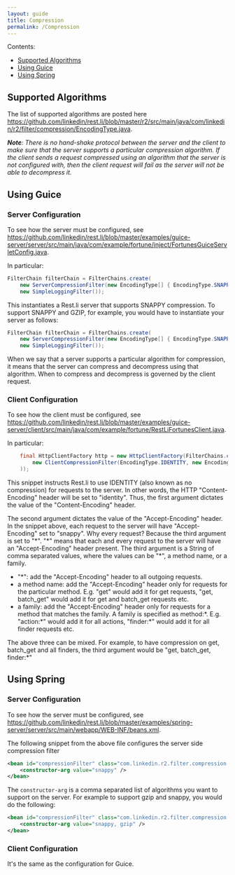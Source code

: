 ```yaml
---
layout: guide
title: Compression
permalink: /Compression
---
```


Contents:
* [Supported Algorithms](https://github.com/linkedin/rest.li/wiki/Compression#supported-algorithms)
* [Using Guice](https://github.com/linkedin/rest.li/wiki/Compression#using-guice)
* [Using Spring](https://github.com/linkedin/rest.li/wiki/Compression#using-spring)

## Supported Algorithms

The list of supported algorithms are posted here https://github.com/linkedin/rest.li/blob/master/r2/src/main/java/com/linkedin/r2/filter/compression/EncodingType.java.

_**Note**: There is no hand-shake protocol between the server and the client to make sure that the server supports a particular compression algorithm. If the client sends a request compressed using an algorithm that the server is not configured with, then the client request will fail as the server will not be able to decompress it._

## Using Guice

### Server Configuration

To see how the server must be configured, see https://github.com/linkedin/rest.li/blob/master/examples/guice-server/server/src/main/java/com/example/fortune/inject/FortunesGuiceServletConfig.java.

In particular:
```java
FilterChain filterChain = FilterChains.create(
    new ServerCompressionFilter(new EncodingType[] { EncodingType.SNAPPY }),
    new SimpleLoggingFilter());
```

This instantiates a Rest.li server that supports SNAPPY compression. To support SNAPPY and GZIP, for example, you would have to instantiate your server as follows:
```java
FilterChain filterChain = FilterChains.create(
    new ServerCompressionFilter(new EncodingType[] { EncodingType.SNAPPY, EncodingType.GZIP }),
    new SimpleLoggingFilter());
```

When we say that a server supports a particular algorithm for compression, it means that the server can compress and decompress using that algorithm. When to compress and decompress is governed by the client request.

### Client Configuration

To see how the client must be configured, see https://github.com/linkedin/rest.li/blob/master/examples/guice-server/client/src/main/java/com/example/fortune/RestLiFortunesClient.java.

In particular:

```java
    final HttpClientFactory http = new HttpClientFactory(FilterChains.create(
        new ClientCompressionFilter(EncodingType.IDENTITY, new EncodingType[]{ EncodingType.SNAPPY}, "*")
    ));
```

This snippet instructs Rest.li to use IDENTITY (also known as no compression) for requests to the server. In other words, the HTTP "Content-Encoding" header will be set to "identity". Thus, the first argument dictates the value of the "Content-Encoding" header. 

The second argument dictates the value of the "Accept-Encoding" header. In the snippet above, each request to the server will have "Accept-Encoding" set to "snappy". Why every request? Because the third argument is set to "\*". "\*" means that each and every request to the server will have an "Accept-Encoding" header present. The third argument is a String of comma separated values, where the values can be "*", a method name, or a family.

* "*": add the "Accept-Encoding" header to all outgoing requests.
* a method name: add the "Accept-Encoding" header only for requests for the particular method. E.g. "get" would add it for get requests, "get, batch_get" would add it for get and batch_get requests etc.
* a family: add the "Accept-Encoding" header only for requests for a method that matches the family. A family is specified as method:\*. E.g. "action:\*" would add it for all actions, "finder:*" would add it for all finder requests etc.

The above three can be mixed. For example, to have compression on get, batch_get and all finders, the third argument would be "get, batch_get, finder:*"

## Using Spring

### Server Configuration

To see how the server must be configured, see https://github.com/linkedin/rest.li/blob/master/examples/spring-server/server/src/main/webapp/WEB-INF/beans.xml.

The following snippet from the above file configures the server side compression filter
```xml
<bean id="compressionFilter" class="com.linkedin.r2.filter.compression.ServerCompressionFilter" >
    <constructor-arg value="snappy" />
</bean>
```

The `constructor-arg` is a comma separated list of algorithms you want to support on the server. For example to support gzip and snappy, you would do the following:

```xml
<bean id="compressionFilter" class="com.linkedin.r2.filter.compression.ServerCompressionFilter" >
    <constructor-arg value="snappy, gzip" />
</bean>
```

### Client Configuration

It's the same as the configuration for Guice.